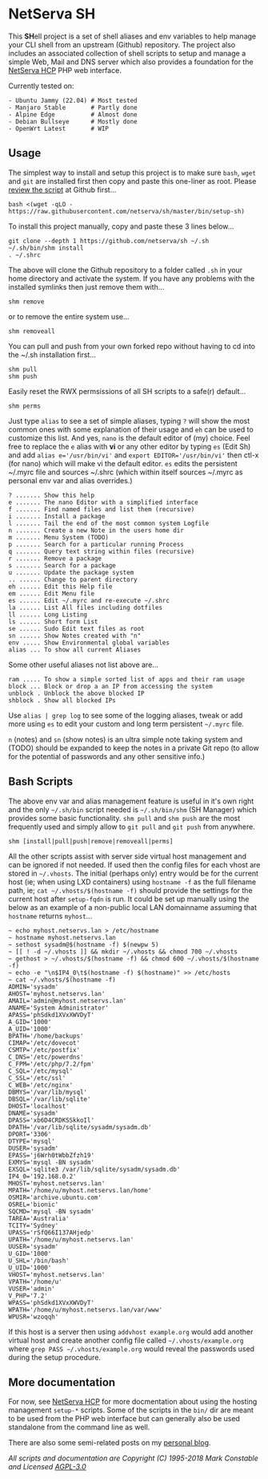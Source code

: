 # NetServa SH

This **SH**ell project is a set of shell aliases and env variables to help
manage your CLI shell from an upstream (Github) repository. The project
also includes an associated collection of shell scripts to setup and manage
a simple Web, Mail and DNS server which also provides a foundation for the
[NetServa HCP] PHP web interface.

Currently tested on:
```
- Ubuntu Jammy (22.04) # Most tested
- Manjaro Stable       # Partly done
- Alpine Edge          # Almost done
- Debian Bullseye      # Mostly done
- OpenWrt Latest       # WIP
```
## Usage

The simplest way to install and setup this project is to make sure `bash`,
`wget` and `git` are installed first then copy and paste this one-liner as
root. Please [review the script] at Github first...

    bash <(wget -qLO - https://raw.githubusercontent.com/netserva/sh/master/bin/setup-sh)

To install this project manually, copy and paste these 3 lines below...

    git clone --depth 1 https://github.com/netserva/sh ~/.sh
    ~/.sh/bin/shm install
    . ~/.shrc

The above will clone the Github repository to a folder called `.sh` in your
home directory and activate the system. If you have any problems with the
installed symlinks then just remove them with...

    shm remove

or to remove the entire system use...

    shm removeall

You can pull and push from your own forked repo without having to cd into
the ~/.sh installation first...

    shm pull
    shm push

Easily reset the RWX permsissions of all SH scripts to a safe(r) default...

    shm perms

Just type `alias` to see a set of simple aliases, typing `?` will show the
most common ones with some explanation of their usage and `eh` can be used
to customize this list. And yes, `nano` is the default editor of (my)
choice. Feel free to replace the `e` alias with **vi** or any other editor
by typing `es` (Edit Sh) and add `alias e='/usr/bin/vi'` and `export
EDITOR='/usr/bin/vi'` then ctl-x (for nano) which will make vi the default
editor. `es` edits the persistent ~/.myrc file and sources ~/.shrc (which
within itself sources ~/.myrc as personal env var and alias overrides.)

    ? ....... Show this help
    e ....... The nano Editor with a simplified interface
    f ....... Find named files and list them (recursive)
    i ....... Install a package
    l ....... Tail the end of the most common system Logfile
    n ....... Create a new Note in the users home dir
    m ....... Menu System (TODO)
    p ....... Search for a particular running Process
    q ....... Query text string within files (recursive)
    r ....... Remove a package
    s ....... Search for a package
    u ....... Update the package system
    .. ...... Change to parent directory
    eh ...... Edit this Help file
    em ...... Edit Menu file
    es ...... Edit ~/.myrc and re-execute ~/.shrc
    la ...... List All files including dotfiles
    ll ...... Long Listing
    ls ...... Short form List
    se ...... Sudo Edit text files as root
    sn ...... Show Notes created with "n"
    env ..... Show Environmental global variables
    alias ... To show all current Aliases

Some other useful aliases not list above are...

    ram ..... To show a simple sorted list of apps and their ram usage
    block ... Block or drop a an IP from accessing the system
    unblock . Unblock the above blocked IP
    shblock . Show all blocked IPs

Use `alias | grep log` to see some of the logging aliases, tweak or add
more using `es` to edit your custom and long term persistent `~/.myrc` file.

`n` (notes) and `sn` (show notes) is an ultra simple note taking system and
(TODO) should be expanded to keep the notes in a private Git repo (to allow
for the potential of passwords and any other sensitive info.)

## Bash Scripts

The above env var and alias management feature is useful in it's own right
and the only `~/.sh/bin` script needed is `~/.sh/bin/shm` (SH Manager) which
provides some basic functionality. `shm pull` and `shm push` are the most
frequently used and simply allow to `git pull` and `git push` from anywhere.

    shm [install|pull|push|remove|removeall|perms]

All the other scripts assist with server side virtual host management and
can be ignored if not needed. If used then the config files for each vhost
are stored in `~/.vhosts`. The initial (perhaps only) entry would be for
the current host (ie; when using LXD containers) using `hostname -f` as
the full filename path, ie; `cat ~/.vhosts/$(hostname -f)` should provide
the settings for the current host after `setup-fqdn` is run. It could be
set up manually using the below as an example of a non-public local LAN
domainname assuming that `hostname` returns `myhost`...
```
~ echo myhost.netservs.lan > /etc/hostname
~ hostname myhost.netservs.lan
~ sethost sysadm@$(hostname -f) $(newpw 5)
~ [[ ! -d ~/.vhosts ]] && mkdir ~/.vhosts && chmod 700 ~/.vhosts
~ gethost > ~/.vhosts/$(hostname -f) && chmod 600 ~/.vhosts/$(hostname -f)
~ echo -e "\n$IP4_0\t$(hostname -f) $(hostname)" >> /etc/hosts
~ cat ~/.vhosts/$(hostname -f)
ADMIN='sysadm'
AHOST='myhost.netservs.lan'
AMAIL='admin@myhost.netservs.lan'
ANAME='System Administrator'
APASS='phSdkd1XVxXWVDyT'
A_GID='1000'
A_UID='1000'
BPATH='/home/backups'
CIMAP='/etc/dovecot'
CSMTP='/etc/postfix'
C_DNS='/etc/powerdns'
C_FPM='/etc/php/7.2/fpm'
C_SQL='/etc/mysql'
C_SSL='/etc/ssl'
C_WEB='/etc/nginx'
DBMYS='/var/lib/mysql'
DBSQL='/var/lib/sqlite'
DHOST='localhost'
DNAME='sysadm'
DPASS='xb6D4CRDKSSkkoIl'
DPATH='/var/lib/sqlite/sysadm/sysadm.db'
DPORT='3306'
DTYPE='mysql'
DUSER='sysadm'
EPASS='j6Wrh0tWbbZfzh19'
EXMYS='mysql -BN sysadm'
EXSQL='sqlite3 /var/lib/sqlite/sysadm/sysadm.db'
IP4_0='192.168.0.2'
MHOST='myhost.netservs.lan'
MPATH='/home/u/myhost.netservs.lan/home'
OSMIR='archive.ubuntu.com'
OSREL='bionic'
SQCMD='mysql -BN sysadm'
TAREA='Australia'
TCITY='Sydney'
UPASS='rSfQ66I137AHjedp'
UPATH='/home/u/myhost.netservs.lan'
UUSER='sysadm'
U_GID='1000'
U_SHL='/bin/bash'
U_UID='1000'
VHOST='myhost.netservs.lan'
VPATH='/home/u'
VUSER='admin'
V_PHP='7.2'
WPASS='phSdkd1XVxXWVDyT'
WPATH='/home/u/myhost.netservs.lan/var/www'
WPUSR='wzoqqh'
```
If this host is a server then using `addvhost example.org` would add
another virtual host and create another config file called
`~/.vhosts/example.org` where `grep PASS ~/.vhosts/example.org` would
reveal the passwords used during the setup procedure.

## More documentation

For now, see [NetServa HCP] for more docmentation about using the hosting
management `setup-*` scripts. Some of the scripts in the `bin/` dir are
meant to be used from the PHP web interface but can generally also be used
standalone from the command line as well.

There are also some semi-related posts on my [personal blog].

_All scripts and documentation are Copyright (C) 1995-2018 Mark Constable and Licensed [AGPL-3.0]_

[Github]: https://github.com/netserva/sh
[NetServa HCP]: https://github.com/netserva/hcp
[review the script]: https://github.com/netserva/sh/blob/master/bin/setup-sh
[AGPL-3.0]: http://www.gnu.org/licenses/agpl-3.0.html
[fork this project]: https://help.github.com/articles/fork-a-repo
[pull requests]: https://help.github.com/articles/using-pull-requests
[personal blog]: https://markc.blog
